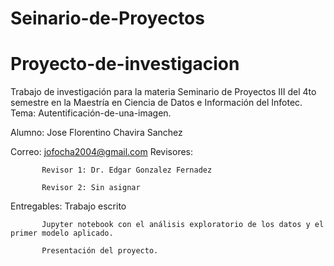 # Seinario-de-Proyectos
# Proyecto-de-investigacion
Trabajo de investigación para la materia Seminario de Proyectos III del 4to semestre en la Maestría en Ciencia de Datos e Información del Infotec.
Tema: Autentificación-de-una-imagen.

Alumno: Jose Florentino Chavira Sanchez

Correo: jofocha2004@gmail.com
Revisores:

           Revisor 1: Dr. Edgar Gonzalez Fernadez

           Revisor 2: Sin asignar

Entregables:
           Trabajo escrito

           Jupyter notebook con el análisis exploratorio de los datos y el primer modelo aplicado.

           Presentación del proyecto.


